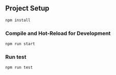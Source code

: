 ## Project Setup

```sh
npm install
```

### Compile and Hot-Reload for Development

```sh
npm run start
```
### Run test

```sh
npm run test
```

